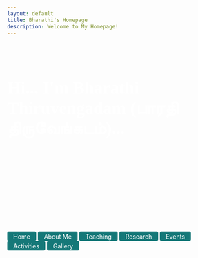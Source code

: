 ```yaml
---
layout: default
title: Bharathi's Homepage
description: Welcome to My Homepage!
---
```



<br/><br/><br/><br/>

<span style="font-size: 40px; color: white; font-family: 'Dancing Script', cursive;"> <b> Hi... I'm Bharathi Thiruvengadam (பாரதி திருவேங்கடம்)...</b> </span>

<br/><br/><br/> <br/><br/><br/><br/><br/><br/><br/><br/>


<a href="index" class="btn" style="display: inline-block; padding: 2.5px 14px; background-color: #157878; color: white; text-decoration: none; border-radius: 4px;">Home</a>  <a href="aboutme" target="_blank" class="btn" style="display: inline-block; padding: 2.5px 14px; background-color: #157878; color: white; text-decoration: none; border-radius: 4px;">About Me</a> <a href="teaching" target="_blank" class="btn" style="display: inline-block; padding: 2.5px 14px; background-color: #157878; color: white; text-decoration: none; border-radius: 4px;">Teaching</a>  <a href="research" target="_blank" class="btn" style="display: inline-block; padding: 2.5px 14px; background-color: #157878; color: white; text-decoration: none; border-radius: 4px;">Research</a>  <a href="event" target="_blank" class="btn" style="display: inline-block; padding: 2.5px 14px; background-color: #157878; color: white; text-decoration: none; border-radius: 4px;">Events</a>  <a href="activities" target="_blank" class="btn" style="display: inline-block; padding: 2.5px 14px; background-color: #157878; color: white; text-decoration: none; border-radius: 4px;">Activities</a> <a href="gallery" target="_blank" class="btn" style="display: inline-block; padding: 2.5px 14px; background-color: #157878; color: white; text-decoration: none; border-radius: 4px;">Gallery</a> 

<br/> 

<style>
body {
    background-image: URL('Backpho.png');
    background-size: cover;
    background-repeat: no-repeat;
    background-attachment: fixed;
    background-position: center below;
}
</style>
<style>
    .page-header {
        height: 150px; /* Example height */
        padding: 10px;
    }
</style>
